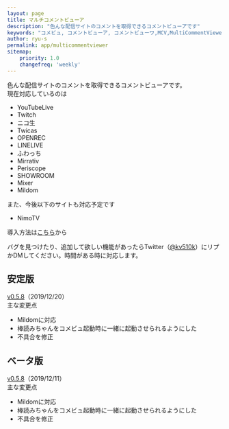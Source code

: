 ```yaml
---
layout: page
title: マルチコメントビューア
description: "色んな配信サイトのコメントを取得できるコメントビューアです"
keywords: "コメビュ, コメントビューア, コメントビューワ,MCV,MultiCommentViewer"
author: ryu-s
permalink: app/multicommentviewer
sitemap:
    priority: 1.0
    changefreq: 'weekly'	
---
```


色んな配信サイトのコメントを取得できるコメントビューアです。  
現在対応しているのは
- YouTubeLive
- Twitch
- ニコ生
- Twicas
- OPENREC
- LINELIVE
- ふわっち
- Mirrativ
- Periscope
- SHOWROOM
- Mixer
- Mildom

また、今後以下のサイトも対応予定です
- NimoTV

導入方法は[こちら](https://github.com/CommentViewerCollection/MultiCommentViewer/wiki/%E5%B0%8E%E5%85%A5%E6%89%8B%E9%A0%86)から  
  
バグを見つけたり、追加して欲しい機能があったらTwitter（[@kv510k](https://twitter.com/kv510k)）にリプかDMしてください。時間がある時に対応します。  

## 安定版
[v0.5.8](http://int-main.net/app/MultiCommentViewer_v0.5.8_stable.zip)（2019/12/20）  
主な変更点
- Mildomに対応
- 棒読みちゃんをコメビュ起動時に一緒に起動させられるようにした
- 不具合を修正

## ベータ版
[v0.5.8](http://int-main.net/app/MultiCommentViewer_v0.5.8_beta.zip)（2019/12/11）  
主な変更点
- Mildomに対応
- 棒読みちゃんをコメビュ起動時に一緒に起動させられるようにした
- 不具合を修正

